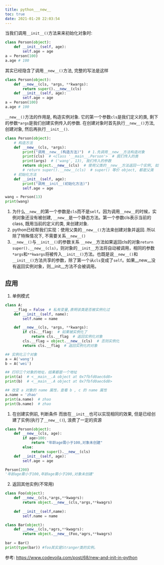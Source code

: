 ```yaml
---
title: python___new__
toc: true
date: 2021-01-20 22:03:54
---
```

当我们调用`__init__()`方法来来初始化对象时:
```python
class Person(object):
    def __init__(self, age):
        self.age = age
a = Person(100)
a.age # 100
```
其实已经隐含了调用`__new__()`方法, 完整的写法是这样
```python
class Person(object):
    def __new__(cls, *args, **kwargs):
        return super().__new__(cls)
    def __init__(self, age):
        self.age = age
a = Person(100)
a.age # 100
```
`__new__()`方法的作用是, 构造实例对象. 它的第一个参数`cls`是我们定义的类, 剩下的参数`*args`是我们创建实例传入的参数.
在创建对象时首先执行`__new__()`方法, 创建对象, 然后再执行`__init__()`.

```python
class Person(object):
    # 构造方法
    def __new__(cls, *args):
        print("调用__new__(构造方法)")  # 1.先调用__new__方法构造对象
        print(cls)  # <class '__main__.Person'>  # 我们传入的类
        print(args)  # ('wang', 13), 我们传入的参数
        return object.__new__(cls)  # 使用父类的__new__方法返回一个实例, 如果不返回(可以注释掉实验)则不会调用__init__方法, 也不会有对象创建, Persion()的返回结果None
        # return super().__new__(cls)  # super() 等价 object, 都是父类
    # 初始化方法
    def __init__(self, age):
        print("调用__init__(初始化方法)")
        self.age = age

wang = Person(13)
print(wang)
```


1. 为什么`__new__`的第一个参数是`cls`而不是`self`。因为调用`__new__`的时候，实例对象还没有被创建, `__new__`是一个静态方法。第一个参数cls表示当前的class, 既用当前的定义的类, 来创建对象.
2. python已经帮我们实现：使用父类的`__new__()`方法来创建对象并返回. 所以除了特殊情况下, 不需要关系`__new__()`
3. `__new__()`与`__init__()`的参数关系
`__new__`方法如果返回cls的对象`return super().__new__(cls)`，则对象的`__init__`方法将自动被调用，相同的参数`*args`和`**kwargs`将被传入`__init__()`方法。也既是说`__new__()`和`__init__()`方法共享的参数，除了第一个从`cls`变成了`self`。如果__new__没有返回实例对象，则__init__方法不会被调用。



## 应用
1. 单例模式

```python
class A:
	__flag = False  # 私有变量,表明该类是否被实例化过
	def __init__(self, name):
		self.name = name

	def __new__(cls, *args, **kwargs):
		if cls.__flag:  # 如果被实例化了
			return cls.__flag  # 返回实例化对象
		cls.__flag = object.__new__(cls)  # 否则实例化
		return cls.__flag  # 返回实例化的对象

## 实例化三个对象
a = A('wang')
b = A('wei')

## 打印三个对象的地址，结果都是一个地址
print(a)  # <__main__.A object at 0x7fbfd0aec6d8>
print(b)  # <__main__.A object at 0x7fbfd0aec6d8>

## 改变 a 对象的 name 属性，查看 b , c 的 name 属性
a.name = 'zhao'
print(a.name)  # zhao
print(b.name)  # zhao

```


1. 在创建实例前, 判断条件
而放在`__init__`也可以实现相同的效果, 但是已经创建了实例(执行了`__new__()`), 浪费了一定的资源
```python
class Person(object):
    def __new__(cls, age): 
        if age>100:
            return "年龄age需小于100,对象未创建"
        else:
            return super().__new__(cls) 
    def __init__(self, age): 
        self.age = age

Person(200)
'年龄age需小于100,年龄age需小于200,对象未创建'
```

2. 返回其他实例(不常用)
```py
class Foo(object):
    def __new__(cls,*args,**kwagrs):
        return object.__new__(cls,*args,**kwagrs)
    
    def __init__(self,name):
        self.name = name

class Bar(object):
    def __new__(cls,*agrs,**kwagrs):
        return object.__new__(Foo,*agrs,**kwagrs)
    
bar = Bar()
print(type(bar)) #foo其实是Stranger类的实例。
```

参考:
https://www.codevoila.com/post/68/new-and-init-in-python